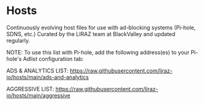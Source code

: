 # Hosts
Continuously evolving host files for use with ad-blocking systems (Pi-hole, SDNS, etc.)
Curated by the LIRAZ team at BlackValley and updated regularly.

NOTE: To use this list with Pi-hole, add the following address(es) to your Pi-hole's Adlist configuration tab:

ADS & ANALYTICS LIST:
https://raw.githubusercontent.com/liraz-io/hosts/main/ads-and-analytics

AGGRESSIVE LIST:
https://raw.githubusercontent.com/liraz-io/hosts/main/aggressive
